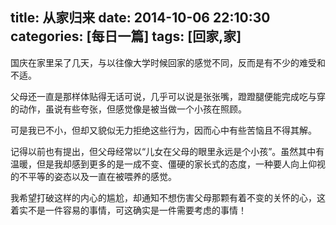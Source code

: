 title: 从家归来
date: 2014-10-06 22:10:30
categories: [每日一篇]
tags: [回家,家]
---
国庆在家里呆了几天，与以往像大学时候回家的感觉不同，反而是有不少的难受和不适。

父母还一直是那样体贴得无话可说，几乎可以说是张张嘴，蹬蹬腿便能完成吃与穿的动作，虽说有些夸张，但感觉像是被当做一个小孩在照顾。

可是我已不小，但却又貌似无力拒绝这些行为，因而心中有些苦恼且不得其解。
<!--more-->
记得以前也有提出，但父母经常以“儿女在父母的眼里永远是个小孩”。虽然其中有温暖，但是我却感到更多的是一成不变、僵硬的家长式的态度，一种要人向上仰视的不平等的姿态以及一直在被喂养的感觉。

我希望打破这样的内心的尴尬，却通知不想伤害父母那颗有着不变的关怀的心，这着实不是一件容易的事情，可这确实是一件需要考虑的事情！